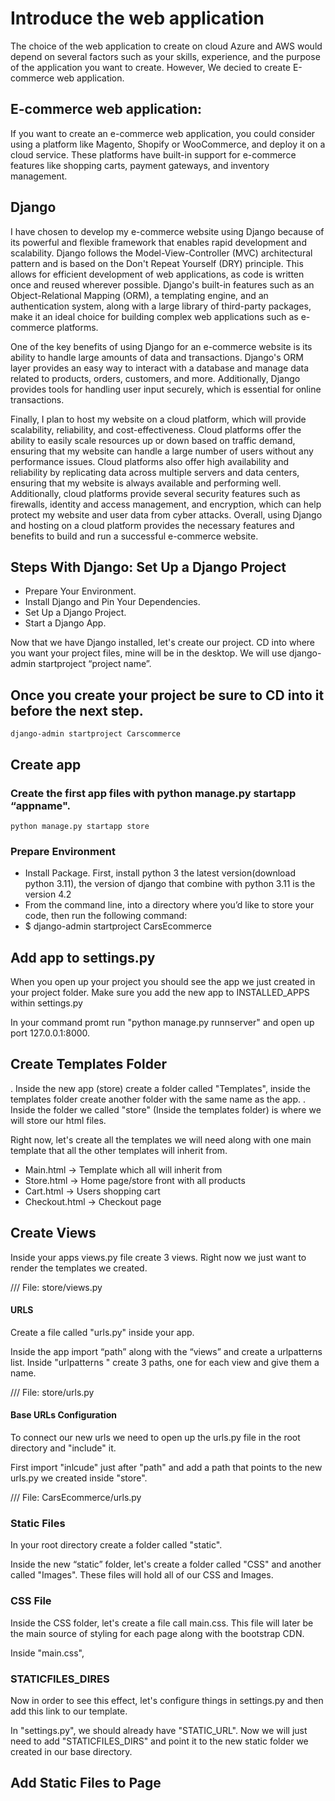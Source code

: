 # Introduce the web application 

The choice of the web application to create on cloud Azure and AWS would depend on several factors such as your skills, experience, and the purpose of the application you want to create. However, We decied to create E-commerce web application.

## E-commerce web application: 

If you want to create an e-commerce web application, you could consider using a platform like Magento, Shopify or WooCommerce, and deploy it on a cloud service. These platforms have built-in support for e-commerce features like shopping carts, payment gateways, and inventory management.

## Django

I have chosen to develop my e-commerce website using Django because of its powerful and flexible framework that enables rapid development and scalability. Django follows the Model-View-Controller (MVC) architectural pattern and is based on the Don't Repeat Yourself (DRY) principle. This allows for efficient development of web applications, as code is written once and reused wherever possible. Django's built-in features such as an Object-Relational Mapping (ORM), a templating engine, and an authentication system, along with a large library of third-party packages, make it an ideal choice for building complex web applications such as e-commerce platforms.

One of the key benefits of using Django for an e-commerce website is its ability to handle large amounts of data and transactions. Django's ORM layer provides an easy way to interact with a database and manage data related to products, orders, customers, and more. Additionally, Django provides tools for handling user input securely, which is essential for online transactions.

Finally, I plan to host my website on a cloud platform, which will provide scalability, reliability, and cost-effectiveness. Cloud platforms offer the ability to easily scale resources up or down based on traffic demand, ensuring that my website can handle a large number of users without any performance issues. Cloud platforms also offer high availability and reliability by replicating data across multiple servers and data centers, ensuring that my website is always available and performing well. Additionally, cloud platforms provide several security features such as firewalls, identity and access management, and encryption, which can help protect my website and user data from cyber attacks. Overall, using Django and hosting on a cloud platform provides the necessary features and benefits to build and run a successful e-commerce website.


##  Steps With Django: Set Up a Django Project

* Prepare Your Environment.
* Install Django and Pin Your Dependencies.
* Set Up a Django Project.
* Start a Django App.

Now that we have Django installed, let's create our project. CD into where you want your project files, mine will be in the desktop. We will use django-admin startproject “project name”.

## Once you create your project be sure to CD into it before the next step.

``` django
django-admin startproject Carscommerce

```

## Create app


### Create the first app files with python manage.py startapp “appname".


``` pyhton
python manage.py startapp store

```



### Prepare Environment

* Install Package. First, install python 3 the latest version(download python 3.11), the version of django that combine with python 3.11 is the version 4.2
* From the command line,  into a directory where you’d like to store your code, then run the following command: 
* $ django-admin startproject CarsEcommerce

## Add app to settings.py

When you open up your project you should see the app we just created in your project folder. Make sure you add the new app to INSTALLED_APPS within settings.py

In your command promt run "python manage.py runnserver" and open up port 127.0.0.1:8000.





## Create Templates Folder

. Inside the new app (store) create a folder called "Templates", inside the templates folder create another folder with the same name as the app.
. Inside the folder we called "store" (Inside the templates folder) is where we will store our html files. 

Right now, let's create all the templates we will need along with one main template that all the other templates will inherit from.

* Main.html → Template which all will inherit from
* Store.html → Home page/store front with all products
* Cart.html → Users shopping cart
* Checkout.html → Checkout page  



## Create Views

Inside your apps views.py file create 3 views. Right now we just want to render the templates we created.

/// File: store/views.py

#### URLS

Create a file called "urls.py" inside your app.

Inside the app import “path” along with the “views” and create a urlpatterns list. Inside "urlpatterns " create 3 paths, one for each view and give them a name.

/// File: store/urls.py

#### Base URLs Configuration

To connect our new urls we need to open up the urls.py file in the root directory and "include" it. 

First import "inlcude" just after "path" and add a path that points to the new urls.py we created inside "store".

/// File: CarsEcommerce/urls.py

###  Static Files

In your root directory create a folder called "static".

Inside the new “static” folder, let's create a folder called "CSS" and another called "Images". These files will hold all of our CSS and Images.

### CSS File

Inside the CSS folder, let's create a file call main.css. This file will later be the main source of styling for each page along with the bootstrap CDN. 

Inside "main.css",

### STATICFILES_DIRES

Now in order to see this effect, let's configure things in settings.py and then add this link to our template.

In "settings.py", we should already have "STATIC_URL". Now we will just need to add "STATICFILES_DIRS" and point it to the new static folder we created in our base directory.

## Add Static Files to Page







